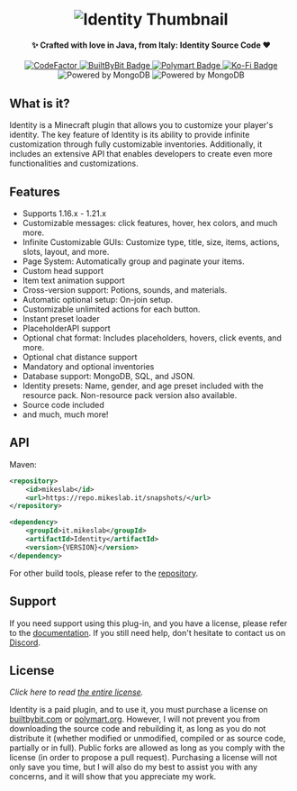 
<h1 align="center">
<br>
<img alt="Identity Thumbnail" src="https://github.com/MichealAPI/Identity/assets/114824776/d1df805f-9b56-40a3-9a0c-e42991b21ed5">
<br>
</h1>

<h4 align=center>✨ Crafted with love in Java, from Italy: Identity Source Code ❤️</strong></h4>
<p align=center>  
	<a href="https://www.codefactor.io/repository/github/michealapi/identity">
		<img src="https://www.codefactor.io/repository/github/michealapi/identity/badge" alt="CodeFactor"/>
	</a> 
	<a href="https://builtbybit.com/resources/identity.24985/">
		<img alt="BuiltByBit Badge" src="https://img.shields.io/badge/BuiltByBit-identity-blue">
	</a>
	<a href="https://polymart.org/resource/identity.2814">
		<img alt="Polymart Badge" src="https://img.shields.io/badge/Polymart-identity-green">
	</a>
	<a href="https://ko-fi.com/mikeslab">
		<img alt="Ko-Fi Badge" src="https://img.shields.io/badge/Donate-Ko_Fi-red">
	</a>
	<img alt="Powered by MongoDB" src="https://img.shields.io/badge/Powered By-MongoDB-dark_green">
	<img alt="Powered by MongoDB" src="https://img.shields.io/badge/Powered By-MySQL-blue">
</p>

## What is it?
Identity is a Minecraft plugin that allows you to customize your player's identity. The key feature of Identity is its ability to provide infinite customization through fully customizable inventories. Additionally, it includes an extensive API that enables developers to create even more functionalities and customizations.

## Features
-   Supports 1.16.x - 1.21.x
-   Customizable messages: click features, hover, hex colors, and much more.
-   Infinite Customizable GUIs: Customize type, title, size, items, actions, slots, layout, and more.
-   Page System: Automatically group and paginate your items.
-   Custom head support
-   Item text animation support
-   Cross-version support: Potions, sounds, and materials.
-   Automatic optional setup: On-join setup.
-   Customizable unlimited actions for each button.
-   Instant preset loader
-   PlaceholderAPI support
-   Optional chat format: Includes placeholders, hovers, click events, and more.
-   Optional chat distance support
-   Mandatory and optional inventories
-   Database support: MongoDB, SQL, and JSON.
-   Identity presets: Name, gender, and age preset included with the resource pack. Non-resource pack version also available.
-   Source code included
-   and much, much more!

## API

Maven:
```xml
<repository>
    <id>mikeslab</id>
    <url>https://repo.mikeslab.it/snapshots/</url>
</repository>
```

```xml
<dependency>
    <groupId>it.mikeslab</groupId>
    <artifactId>Identity</artifactId>
    <version>{VERSION}</version>
</dependency>
```

For other build tools, please refer to the [repository](https://repo.mikeslab.it/snapshots/).

## Support
If you need support using this plug-in,
and you have a license, please refer to the [documentation](https://mikeslab.gitbook.io).
If you still need help, don't hesitate to contact us on [Discord](https://discord.mikeslab.it).

## License

_Click here to read [the entire license](https://github.com/MichealAPI/Identity/blob/master/LICENSE.md)._

Identity is a paid plugin, and to use it, you must purchase a license on [builtbybit.com](https://builtbybit.com/resources/identity.24985/) or [polymart.org](https://polymart.org/resource/identity.2814). However, I will not prevent you from downloading the source code and rebuilding it, as long as you do not distribute it (whether modified or unmodified, compiled or as source code, partially or in full). Public forks are allowed as long as you comply with the license (in order to propose a pull request). Purchasing a license will not only save you time, but I will also do my best to assist you with any concerns, and it will show that you appreciate my work.

